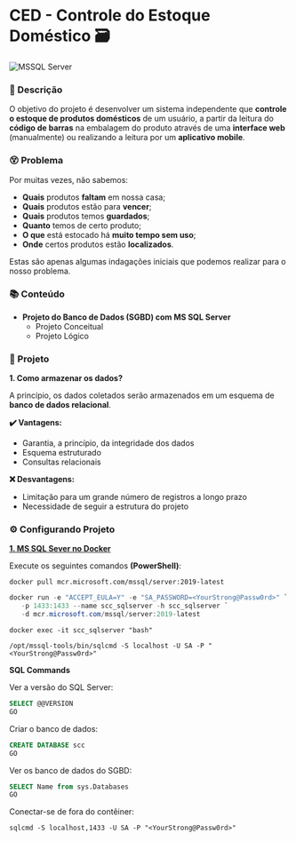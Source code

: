# CED - Controle do Estoque Doméstico 🗃️

![MSSQL Server](https://img.shields.io/badge/Microsoft%20SQL%20Server-CC2927?style=for-the-badge&logo=microsoft%20sql%20server&logoColor=white) 

### 📃 Descrição

O objetivo do projeto é desenvolver um sistema independente que **controle o estoque de produtos domésticos** de um usuário, a partir da leitura do **código de barras** na embalagem do produto através de uma **interface web** (manualmente) ou realizando a leitura por um **aplicativo mobile**.

### 😵 Problema

Por muitas vezes, não sabemos:

* **Quais** produtos **faltam** em nossa casa;
* **Quais** produtos estão para **vencer**;
* **Quais** produtos temos **guardados**;
* **Quanto** temos de certo produto;
* **O que** está estocado há **muito tempo sem uso**;
* **Onde** certos produtos estão **localizados**.

Estas são apenas algumas indagações iniciais que podemos realizar para o nosso problema.

### 📚 Conteúdo

- **Projeto do Banco de Dados (SGBD) com MS SQL Server**
  - Projeto Conceitual
  - Projeto Lógico


### 🔨 Projeto

**1. Como armazenar os dados?**

A princípio, os dados coletados serão armazenados em um esquema de **banco de dados relacional**.

**✔️ Vantagens:**

* Garantia, a princípio, da integridade dos dados
* Esquema estruturado
* Consultas relacionais

**❌ Desvantagens:**

* Limitação para um grande número de registros a longo prazo
* Necessidade de seguir a estrutura do projeto

### ⚙ Configurando Projeto

**[1. MS SQL Sever no Docker](https://docs.microsoft.com/pt-br/sql/linux/quickstart-install-connect-docker?view=sql-server-ver15&pivots=cs1-bash)**

Execute os seguintes comandos **(PowerShell)**:

```shell
docker pull mcr.microsoft.com/mssql/server:2019-latest
```

```PowerShell
docker run -e "ACCEPT_EULA=Y" -e "SA_PASSWORD=<YourStrong@Passw0rd>" `
   -p 1433:1433 --name scc_sqlserver -h scc_sqlserver `
   -d mcr.microsoft.com/mssql/server:2019-latest
```

```shell
docker exec -it scc_sqlserver "bash"
```

```shell
/opt/mssql-tools/bin/sqlcmd -S localhost -U SA -P "<YourStrong@Passw0rd>"
```

**SQL Commands**

Ver a versão do SQL Server:

```sql
SELECT @@VERSION
GO
```

Criar o banco de dados:

```sql
CREATE DATABASE scc
GO
```

Ver os banco de dados do SGBD:

```sql
SELECT Name from sys.Databases
GO
```

Conectar-se de fora do contêiner:

```shell
sqlcmd -S localhost,1433 -U SA -P "<YourStrong@Passw0rd>"
```


